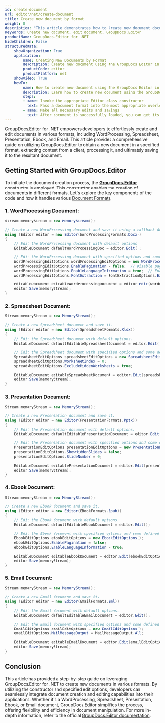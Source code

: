 ```yaml
---
id: create-document
url: editor/net/create-document
title: Create new document by format
weight: 8
description: "This article demonstrates how to Create new document documents, spreadsheets and presentations with GroupDocs.Editor for .NET API."
keywords: Create new document, edit document, GroupDocs.Editor
productName: GroupDocs.Editor for .NET
hideChildren: False
structuredData:
    showOrganization: True
    application:    
        name: Creating New Documents by Format
        description: Create new document using the GroupDocs.Editor in C# language
        productCode: editor
        productPlatform: net 
    showVideo: True
    howTo:
        name: How to create new document using the GroupDocs.Editor in C#
        description: Learn how to create new document using the GroupDocs.Editor in C# step by step
        steps:
        - name: Invoke the appropriate Editor class constructor
          text: Pass a document format into the most appropriate overload of the constructor of GroupDocs.Editor.Editor class
        - name: Make all necessary edits and savings
          text: After document is successfully loaded, you can get its metainfo, generate its editable version, and finally save it to the resultant file
---
```



GroupDocs.Editor for .NET empowers developers to effortlessly create and edit documents in various formats, including WordProcessing, Spreadsheet, Presentation, Ebook, and Email. This article provides a comprehensive guide on utilizing GroupDocs.Editor to obtain a new document in a specified format, extracting content from a client, processing it, and ultimately saving it to the resultant document.

## Getting Started with GroupDocs.Editor

To initiate the document creation process, the [**GroupDocs.Editor**](https://reference.groupdocs.com/editor/net/groupdocs.editor/editor/#constructors) constructor is employed. This constructor enables the creation of documents in different formats. Let's explore the key components of the code and how it handles various  [Document Formats](https://docs.groupdocs.com/editor/net/supported-document-formats/).

### 1. WordProcessing Document:

```csharp
Stream memoryStream = new MemoryStream();

// Create a new WordProcessing document and save it using a callback Action<Stream>.
using (Editor editor = new Editor(WordProcessingFormats.Docx))
{
    // Edit the WordProcessing document with default options.
    EditableDocument defaultWordProcessingDoc = editor.Edit();

    // Edit the WordProcessing document with specified options and some defined settings.
    WordProcessingEditOptions wordProcessingEditOptions = new WordProcessingEditOptions();
    wordProcessingEditOptions.EnablePagination = false;  // Disable pagination for the document.
    wordProcessingEditOptions.EnableLanguageInformation = true;  // Enable language information for the document.
    wordProcessingEditOptions.FontExtraction = FontExtractionOptions.ExtractAllEmbedded;  // Extract all embedded fonts.

    EditableDocument editableWordProcessingDocument = editor.Edit(wordProcessingEditOptions);
    editor.Save(memoryStream);
}
```

### 2. Spreadsheet Document:

```csharp
Stream memoryStream = new MemoryStream();

// Create a new Spreadsheet document and save it.
using (Editor editor = new Editor(SpreadsheetFormats.Xlsx))
{
    // Edit the Spreadsheet document with default options.
    EditableDocument defaultEditableSpreadsheetDocument = editor.Edit();

    // Edit the Spreadsheet document with specified options and some defined settings.
    SpreadsheetEditOptions spreadsheetEditOptions = new SpreadsheetEditOptions();
    spreadsheetEditOptions.WorksheetIndex = 0;
    spreadsheetEditOptions.ExcludeHiddenWorksheets = true;

    EditableDocument editableSpreadsheetDocument = editor.Edit(spreadsheetEditOptions);
    editor.Save(memoryStream);
}
```

### 3. Presentation Document:

```csharp
Stream memoryStream = new MemoryStream();

// Create a new Presentation document and save it.
using (Editor editor = new Editor(PresentationFormats.Pptx))
{
    // Edit the Presentation document with default options.
    EditableDocument defaultEditablePresentationDocument = editor.Edit();

    // Edit the Presentation document with specified options and some defined settings.
    PresentationEditOptions presentationEditOptions = new PresentationEditOptions();
    presentationEditOptions.ShowHiddenSlides = false;
    presentationEditOptions.SlideNumber = 0;

    EditableDocument editablePresentationDocument = editor.Edit(presentationEditOptions);
    editor.Save(memoryStream);
}
```

### 4. Ebook Document:

```csharp
Stream memoryStream = new MemoryStream();

// Create a new Ebook document and save it.
using (Editor editor = new Editor(EBookFormats.Epub))
{
    // Edit the Ebook document with default options.
    EditableDocument defaultEditableEbookDocument = editor.Edit();

    // Edit the Ebook document with specified options and some defined settings.
    EbookEditOptions ebookEditOptions = new EbookEditOptions();
    ebookEditOptions.EnablePagination = false;
    ebookEditOptions.EnableLanguageInformation = true;

    EditableDocument editableEbookDocument = editor.Edit(ebookEditOptions);
    editor.Save(memoryStream);
}
```

### 5. Email Document:

```csharp
Stream memoryStream = new MemoryStream();

// Create a new Email document and save it.
using (Editor editor = new Editor(EmailFormats.Eml))
{
    // Edit the Email document with default options.
    EditableDocument defaultEditableEmailDocument = editor.Edit();

    // Edit the Email document with specified options and some defined settings.
    EmailEditOptions emailEditOptions = new EmailEditOptions();
    emailEditOptions.MailMessageOutput = MailMessageOutput.All;

    EditableDocument editableEmailDocument = editor.Edit(emailEditOptions);
    editor.Save(memoryStream);
}
```

## Conclusion

This article has provided a step-by-step guide on leveraging GroupDocs.Editor for .NET to create new documents in various formats. By utilizing the constructor and specified edit options, developers can seamlessly integrate document creation and editing capabilities into their applications. Whether it's a WordProcessing, Spreadsheet, Presentation, Ebook, or Email document, GroupDocs.Editor simplifies the process, offering flexibility and efficiency in document manipulation. For more in-depth information, refer to the official [GroupDocs.Editor documentation](https://docs.groupdocs.com/editor/net/).
